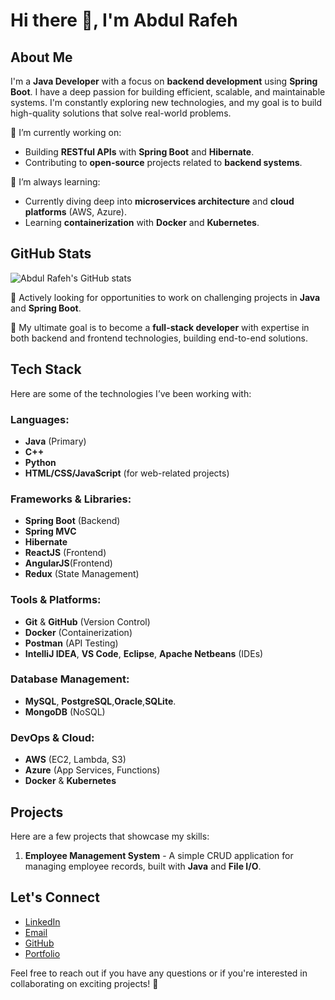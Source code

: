 # Hi there 👋, I'm Abdul Rafeh

## About Me
I'm a **Java Developer** with a focus on **backend development** using **Spring Boot**. I have a deep passion for building efficient, scalable, and maintainable systems. I'm constantly exploring new technologies, and my goal is to build high-quality solutions that solve real-world problems.

🔭 I’m currently working on:
- Building **RESTful APIs** with **Spring Boot** and **Hibernate**.
- Contributing to **open-source** projects related to **backend systems**.

🌱 I’m always learning:
- Currently diving deep into **microservices architecture** and **cloud platforms** (AWS, Azure).
- Learning **containerization** with **Docker** and **Kubernetes**.

## GitHub Stats

![Abdul Rafeh's GitHub stats](https://github-readme-stats.vercel.app/api?username=Rafay-Memon&show_icons=true&count_private=true&hide=prs&theme=radical)


💼 Actively looking for opportunities to work on challenging projects in **Java** and **Spring Boot**.

🎯 My ultimate goal is to become a **full-stack developer** with expertise in both backend and frontend technologies, building end-to-end solutions.

## Tech Stack
Here are some of the technologies I’ve been working with:

### Languages:
- **Java** (Primary)
- **C++**
- **Python**
- **HTML/CSS/JavaScript** (for web-related projects)

### Frameworks & Libraries:
- **Spring Boot** (Backend)
- **Spring MVC**
- **Hibernate**
- **ReactJS** (Frontend)
- **AngularJS**(Frontend)
- **Redux** (State Management)

### Tools & Platforms:
- **Git** & **GitHub** (Version Control)
- **Docker** (Containerization)
- **Postman** (API Testing)
- **IntelliJ IDEA**, **VS Code**, **Eclipse**, **Apache Netbeans** (IDEs)

### Database Management:
- **MySQL**, **PostgreSQL**,**Oracle**,**SQLite**.
- **MongoDB** (NoSQL)

### DevOps & Cloud:
- **AWS** (EC2, Lambda, S3)
- **Azure** (App Services, Functions)
- **Docker** & **Kubernetes**

## Projects
Here are a few projects that showcase my skills:

1. **Employee Management System** - A simple CRUD application for managing employee records, built with **Java** and **File I/O**.

## Let's Connect
- [LinkedIn](https://www.linkedin.com/in/rafay-memon-522b38244/)
- [Email](mailto:rafeh3782@gmail.com)
- [GitHub](https://github.com/Rafay-Memon)
- [Portfolio](https://rafay-folio.netlify.app/)

Feel free to reach out if you have any questions or if you're interested in collaborating on exciting projects! 🤝


